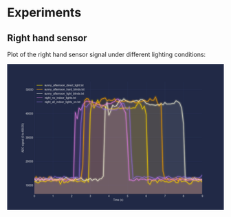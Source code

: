 # Experiments

## Right hand sensor

Plot of the right hand sensor signal under different lighting conditions:

![right hand sensor](../static/right_hand_sensor_plot.png)
